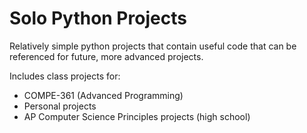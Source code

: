 # Solo Python Projects
Relatively simple python projects that contain useful code that can be referenced for future, more advanced projects.

Includes class projects for:
* COMPE-361 (Advanced Programming)
* Personal projects
* AP Computer Science Principles projects (high school)
